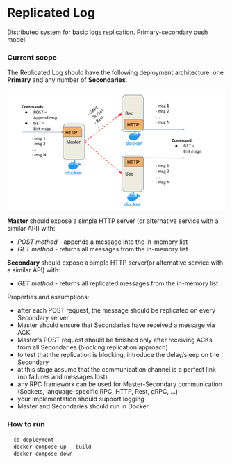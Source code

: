 # Replicated Log

Distributed system for basic logs replication. Primary-secondary push model.

### Current scope

The Replicated Log should have the following deployment architecture: one **Primary** and any number of **Secondaries**.

![](docs/img/iteration_1.png)

**Master** should expose a simple HTTP server (or alternative service with a similar API) with:
- _POST method_ - appends a message into the in-memory list
- _GET method_ - returns all messages from the in-memory list

**Secondary** should expose a simple  HTTP server(or alternative service with a similar API)  with:
- _GET method_ - returns all replicated messages from the in-memory list

Properties and assumptions:
- after each POST request, the message should be replicated on every Secondary server
- Master should ensure that Secondaries have received a message via ACK
- Master’s POST request should be finished only after receiving ACKs from all Secondaries (blocking replication approach)
- to test that the replication is blocking, introduce the delay/sleep on the Secondary
- at this stage assume that the communication channel is a perfect link (no failures and messages lost)
- any RPC framework can be used for Master-Secondary communication (Sockets, language-specific RPC, HTTP, Rest, gRPC, …)
- your implementation should support logging
- Master and Secondaries should run in Docker


### How to run

```shell
  cd deployment
  docker-compose up --build
  docker-compose down
```